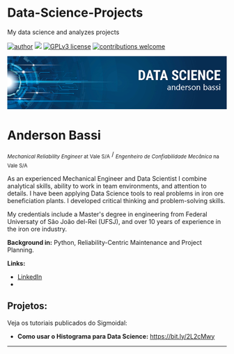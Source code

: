 # Data-Science-Projects
My data science and analyzes projects 

[![author](https://img.shields.io/badge/author-afbassi-red.svg)](https://www.linkedin.com/in/anderson-bassi-) [![](https://img.shields.io/badge/python-3.7+-blue.svg)](https://www.python.org/downloads/release/python-365/) [![GPLv3 license](https://img.shields.io/badge/License-GPLv3-blue.svg)](http://perso.crans.org/besson/LICENSE.html) [![contributions welcome](https://img.shields.io/badge/contributions-welcome-brightgreen.svg?style=flat)](https://github.com/afbassi8)

<p align="center">
  <img src="https://raw.githubusercontent.com/afbassi8/Data-Science-projects/main/banner_a.png" >
</p>

# Anderson Bassi
<sub>*Mechanical Reliability Engineer* at Vale S/A</sub> / 
<sub>*Engenheiro de Confiabilidade Mecânica* na Vale S/A</sub>

As an experienced Mechanical Engineer and Data Scientist I combine analytical skills, ability to work in team environments, and attention to details. I have been  applying Data Science tools to real problems in iron ore beneficiation plants. I developed critical thinking and problem-solving skills.

My credentials include a Master's degree in engineering from Federal Universaty of São João del-Rei (UFSJ), and over 10 years of experience in the iron ore industry.

**Background in:** Python, Reliability-Centric Maintenance and Project Planning.

**Links:**
* [LinkedIn](https://www.linkedin.com/in/anderson-bassi-)
* 


## Projetos:
Veja os tutoriais publicados do Sigmoidal:

* **Como usar o Histograma para Data Science:** https://bit.ly/2L2cMwy


---
